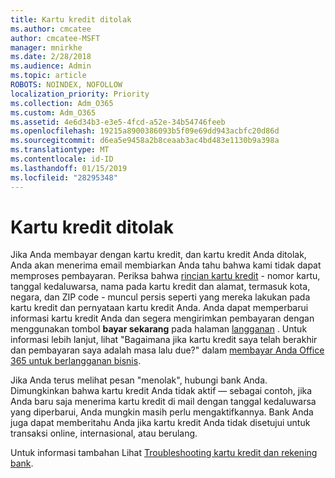 ```yaml
---
title: Kartu kredit ditolak
ms.author: cmcatee
author: cmcatee-MSFT
manager: mnirkhe
ms.date: 2/28/2018
ms.audience: Admin
ms.topic: article
ROBOTS: NOINDEX, NOFOLLOW
localization_priority: Priority
ms.collection: Adm_O365
ms.custom: Adm_O365
ms.assetid: 4e6d34b3-e3e5-4fcd-a52e-34b54746feeb
ms.openlocfilehash: 19215a8900386093b5f09e69dd943acbfc20d86d
ms.sourcegitcommit: d6ea5e9458a2b8ceaab3ac4bd483e1130b9a398a
ms.translationtype: MT
ms.contentlocale: id-ID
ms.lasthandoff: 01/15/2019
ms.locfileid: "28295348"
---
```

# <a name="declined-credit-card"></a>Kartu kredit ditolak

Jika Anda membayar dengan kartu kredit, dan kartu kredit Anda ditolak, Anda akan menerima email membiarkan Anda tahu bahwa kami tidak dapat memproses pembayaran. Periksa bahwa [rincian kartu kredit](https://go.microsoft.com/fwlink/p/?linkid=842054) - nomor kartu, tanggal kedaluwarsa, nama pada kartu kredit dan alamat, termasuk kota, negara, dan ZIP code - muncul persis seperti yang mereka lakukan pada kartu kredit dan pernyataan kartu kredit Anda. Anda dapat memperbarui informasi kartu kredit Anda dan segera mengirimkan pembayaran dengan menggunakan tombol **bayar sekarang** pada halaman [langganan](https://go.microsoft.com/fwlink/p/?linkid=842054) . Untuk informasi lebih lanjut, lihat "Bagaimana jika kartu kredit saya telah berakhir dan pembayaran saya adalah masa lalu due?" dalam [membayar Anda Office 365 untuk berlangganan bisnis](https://support.office.com/article/734f4aab-df2d-4e9b-8cb1-691910bde216).
  
Jika Anda terus melihat pesan "menolak", hubungi bank Anda. Dimungkinkan bahwa kartu kredit Anda tidak aktif — sebagai contoh, jika Anda baru saja menerima kartu kredit di mail dengan tanggal kedaluwarsa yang diperbarui, Anda mungkin masih perlu mengaktifkannya. Bank Anda juga dapat memberitahu Anda jika kartu kredit Anda tidak disetujui untuk transaksi online, internasional, atau berulang.
  
Untuk informasi tambahan Lihat [Troubleshooting kartu kredit dan rekening bank](https://support.office.com/article/30ba9c83-50d8-4020-90ed-830a5b8c8724).
  

